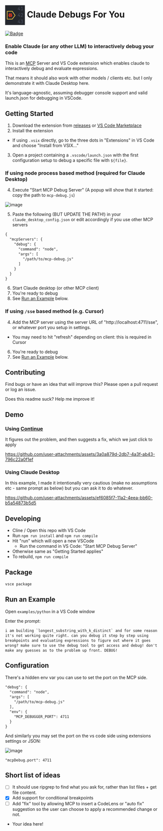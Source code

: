 # <img src="./images/claude-debugs-for-you.png" width="64" height="64" alt="description" align="center"> Claude Debugs For You


[![Badge](https://img.shields.io/badge/Visual%20Studio%20Marketplace-0.0.4-blue.svg)](https://marketplace.visualstudio.com/items?itemName=JasonMcGhee.claude-debugs-for-you)

### Enable Claude (or any other LLM) to interactively debug your code

This is an [MCP](https://docs.anthropic.com/en/docs/build-with-claude/mcp) Server and VS Code extension which enables claude to interactively debug and evaluate expressions.

That means it should also work with other models / clients etc. but I only demonstrate it with Claude Desktop here.

It's language-agnostic, assuming debugger console support and valid launch.json for debugging in VSCode.

## Getting Started

1. Download the extension from [releases](https://github.com/jasonjmcghee/claude-debugs-for-you/releases/) or [VS Code Marketplace](https://marketplace.visualstudio.com/items?itemName=JasonMcGhee.claude-debugs-for-you)
2. Install the extension
  - If using `.vsix` directly, go to the three dots in "Extensions" in VS Code and choose "Install from VSIX..."
3. Open a project containing a `.vscode/launch.json` with the first configuration setup to debug a specific file with `${file}`.

### If using node process based method (required for Claude Desktop)
4. Execute "Start MCP Debug Server" (A popup will show that it started: copy the path to `mcp-debug.js`)

<img width="384" alt="image" src="https://github.com/user-attachments/assets/5de31d62-32e5-4eac-83f1-cd6bacc2ab7d" />

5. Paste the following (BUT UPDATE THE PATH!) in your `claude_desktop_config.json` or edit accordingly if you use other MCP servers

```
{
  "mcpServers": {
    "debug": {
      "command": "node",
      "args": [
        "/path/to/mcp-debug.js"
      ]
    }
  }
}
```

6. Start Claude desktop (or other MCP client)
7. You're ready to debug
8. See [Run  an Example](#run-an-example) below.

### If using `/sse` based method (e.g. Cursor)
4. Add the MCP server using the server URL of "http://localhost:4711/sse", or whatever port you setup in settings.
  - You may need to hit "refresh" depending on client: this is required in Cursor
6. You're ready to debug
7. See [Run  an Example](#run-an-example) below.

## Contributing

Find bugs or have an idea that will improve this? Please open a pull request or log an issue.

Does this readme suck? Help me improve it!

## Demo

### Using [Continue](https://github.com/continuedev/continue)

It figures out the problem, and then suggests a fix, which we just click to apply

https://github.com/user-attachments/assets/3a0a879d-2db7-4a3f-ab43-796c22a0f1ef


### Using Claude Desktop

In this example, I made it intentionally very cautious (make no assumptions etc - same prompt as below) but you can ask it to do whatever.

https://github.com/user-attachments/assets/ef6085f7-11a2-4eea-bb60-b5a54873b5d5

## Developing

- Cline / Open this repo with VS Code
- Run `npm run install` and `npm run compile`
- Hit "run" which will open a new VSCode
    - Run the command in VS Code: "Start MCP Debug Server"
- Otherwise same as "Getting Started applies"
- To rebuild, `npm run compile`

## Package

```bash
vsce package
```


## Run an Example

Open `examples/python` in a VS Code window

Enter the prompt:

```
i am building `longest_substring_with_k_distinct` and for some reason it's not working quite right. can you debug it step by step using breakpoints and evaluating expressions to figure out where it goes wrong? make sure to use the debug tool to get access and debug! don't make any guesses as to the problem up front. DEBUG!
```

## Configuration

There's a hidden env var you can use to set the port on the MCP side.

```
"debug": {
  "command": "node",
  "args": [
    "/path/to/mcp-debug.js"
  ],
  "env": {
    "MCP_DEBUGGER_PORT": 4711
  }
}
```

And similarly you may set the port on the vs code side using extensions settings or JSON:

<img width="243" alt="image" src="https://github.com/user-attachments/assets/51037811-b4f1-4c65-9344-f4d14d059be7" />

```
"mcpDebug.port": 4711
```

## Short list of ideas

- [ ] It should use ripgrep to find what you ask for, rather than list files + get file content.
- [x] Add support for conditional breakpoints
- [ ] Add "fix" tool by allowing MCP to insert a CodeLens or "auto fix" suggestion so the user can choose to apply a recommended change or not.
- Your idea here!
